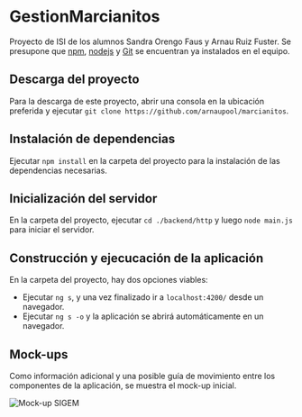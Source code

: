 # GestionMarcianitos

Proyecto de ISI de los alumnos Sandra Orengo Faus y Arnau Ruiz Fuster.
Se presupone que [npm](https://www.npmjs.com/), [nodejs](https://nodejs.org/es/) y [Git](https://git-scm.com/) se encuentran ya instalados en el equipo.

## Descarga del proyecto
Para la descarga de este proyecto, abrir una consola en la ubicación preferida y ejecutar `git clone https://github.com/arnaupool/marcianitos`.

## Instalación de dependencias
Ejecutar `npm install` en la carpeta del proyecto para la instalación de las dependencias necesarias.

## Inicialización del servidor

En la carpeta del proyecto, ejecutar `cd ./backend/http` y luego `node main.js` para iniciar el servidor.

## Construcción y ejecucación de la aplicación

En la carpeta del proyecto, hay dos opciones viables:
* Ejecutar `ng s`, y una vez finalizado ir a `localhost:4200/` desde un navegador.
* Ejecutar `ng s -o` y la aplicación se abrirá automáticamente en un navegador.

## Mock-ups

Como información adicional y una posible guía de movimiento entre los componentes de la aplicación, se muestra el mock-up inicial.

![Mock-up SIGEM](https://i.imgur.com/4ub09l5.png)
